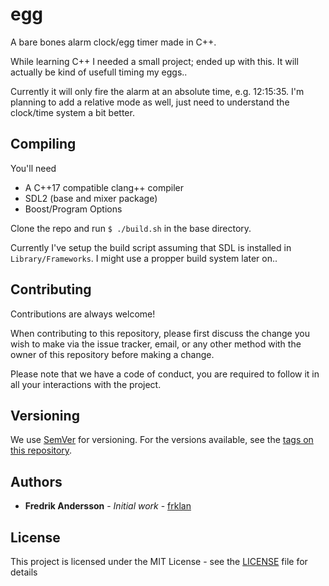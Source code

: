 # egg

A bare bones alarm clock/egg timer made in C++.

While learning C++ I needed a small project; ended up with this. It will actually be kind of usefull timing my eggs..

Currently it will only fire the alarm at an absolute time, e.g. 12:15:35. I'm planning to add a relative mode as well, just need to understand the clock/time system a bit better.

## Compiling

You'll need

- A C++17 compatible clang++ compiler
- SDL2 (base and mixer package)
- Boost/Program Options

Clone the repo and run ````$ ./build.sh```` in the base directory.

Currently I've setup the build script assuming that SDL is installed in ````Library/Frameworks````. I might use a propper build system later on..

## Contributing

Contributions are always welcome!

When contributing to this repository, please first discuss the change you wish to make via the issue tracker, email, or any other method with the owner of this repository before making a change.

Please note that we have a code of conduct, you are required to follow it in all your interactions with the project.

## Versioning

We use [SemVer](http://semver.org/) for versioning. For the versions available, see the [tags on this repository](https://github.com/frklan/egg/tags).

## Authors

* **Fredrik Andersson** - *Initial work* - [frklan](https://github.com/frklan)

## License

This project is licensed under the MIT License - see the [LICENSE](LICENSE) file for details
